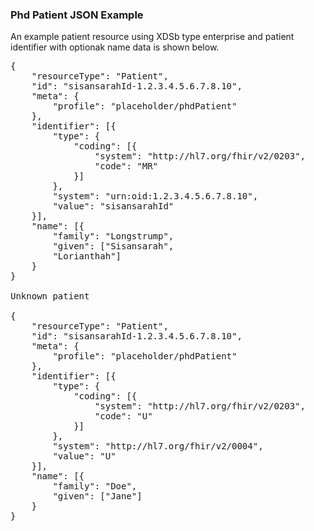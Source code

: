 ### Phd Patient JSON Example
An example patient resource using XDSb type enterprise and patient identifier with optionak name data is shown below.
 
<pre>
{
	"resourceType": "Patient",
	"id": "sisansarahId-1.2.3.4.5.6.7.8.10",
	"meta": {
		"profile": "placeholder/phdPatient"
	},
	"identifier": [{
		"type": {
			"coding": [{
				"system": "http://hl7.org/fhir/v2/0203",
				"code": "MR"
			}]
		},
		"system": "urn:oid:1.2.3.4.5.6.7.8.10",
		"value": "sisansarahId"
	}],
	"name": [{
		"family": "Longstrump",
		"given": ["Sisansarah",
		"Lorianthah"]
	}
}

Unknown patient

{
	"resourceType": "Patient",
	"id": "sisansarahId-1.2.3.4.5.6.7.8.10",
	"meta": {
		"profile": "placeholder/phdPatient"
	},
	"identifier": [{
		"type": {
			"coding": [{
				"system": "http://hl7.org/fhir/v2/0203",
				"code": "U"
			}]
		},
		"system": "http://hl7.org/fhir/v2/0004",
		"value": "U"
	}],
	"name": [{
		"family": "Doe",
		"given": ["Jane"]
	}
}
</pre>